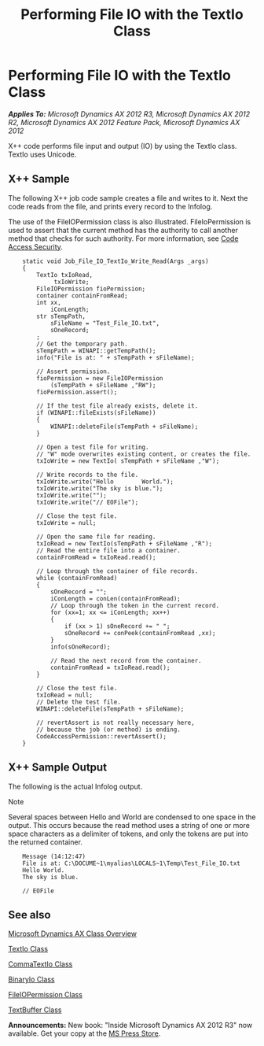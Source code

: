 ﻿---
title: Performing File IO with the TextIo Class
TOCTitle: Performing File IO with the TextIo Class
ms:assetid: 7a5fe2a8-7f58-4502-adb3-7eac51ab7dd5
ms:mtpsurl: https://msdn.microsoft.com/en-us/library/Cc967403(v=AX.60)
ms:contentKeyID: 35246083
ms.date: 05/18/2015
mtps_version: v=AX.60
---

# Performing File IO with the TextIo Class 


_**Applies To:** Microsoft Dynamics AX 2012 R3, Microsoft Dynamics AX 2012 R2, Microsoft Dynamics AX 2012 Feature Pack, Microsoft Dynamics AX 2012_

X++ code performs file input and output (IO) by using the TextIo class. TextIo uses Unicode.

## X++ Sample

The following X++ job code sample creates a file and writes to it. Next the code reads from the file, and prints every record to the Infolog.

The use of the FileIOPermission class is also illustrated. FileIoPermission is used to assert that the current method has the authority to call another method that checks for such authority. For more information, see [Code Access Security](code-access-security.md).
```X++  
    static void Job_File_IO_TextIo_Write_Read(Args _args)
    {
        TextIo txIoRead,
             txIoWrite;
        FileIOPermission fioPermission;
        container containFromRead;
        int xx,
            iConLength;
        str sTempPath,
            sFileName = "Test_File_IO.txt",
            sOneRecord;
        ;
        // Get the temporary path.
        sTempPath = WINAPI::getTempPath();
        info("File is at: " + sTempPath + sFileName);
    
        // Assert permission.
        fioPermission = new FileIOPermission
            (sTempPath + sFileName ,"RW");
        fioPermission.assert();
     
        // If the test file already exists, delete it.
        if (WINAPI::fileExists(sFileName))
        {
            WINAPI::deleteFile(sTempPath + sFileName);
        }
        
        // Open a test file for writing.
        // "W" mode overwrites existing content, or creates the file.
        txIoWrite = new TextIo( sTempPath + sFileName ,"W");
    
        // Write records to the file.
        txIoWrite.write("Hello        World.");
        txIoWrite.write("The sky is blue.");
        txIoWrite.write("");
        txIoWrite.write("// EOFile");
    
        // Close the test file.
        txIoWrite = null;
    
        // Open the same file for reading.
        txIoRead = new TextIo(sTempPath + sFileName ,"R");
        // Read the entire file into a container.
        containFromRead = txIoRead.read();
    
        // Loop through the container of file records.
        while (containFromRead)
        {
            sOneRecord = "";
            iConLength = conLen(containFromRead);
            // Loop through the token in the current record.
            for (xx=1; xx <= iConLength; xx++)
            {
                if (xx > 1) sOneRecord += " ";
                sOneRecord += conPeek(containFromRead ,xx);
            }
            info(sOneRecord);
    
            // Read the next record from the container.
            containFromRead = txIoRead.read();
        }
    
        // Close the test file.
        txIoRead = null;
        // Delete the test file.
        WINAPI::deleteFile(sTempPath + sFileName);
    
        // revertAssert is not really necessary here,
        // because the job (or method) is ending.
        CodeAccessPermission::revertAssert();
    }
```
## X++ Sample Output

The following is the actual Infolog output.


> [!NOTE]
> <P>Several spaces between Hello and World are condensed to one space in the output. This occurs because the read method uses a string of one or more space characters as a delimiter of tokens, and only the tokens are put into the returned container.</P>


```X++  
    Message (14:12:47)
    File is at: C:\DOCUME~1\myalias\LOCALS~1\Temp\Test_File_IO.txt
    Hello World.
    The sky is blue.
    
    // EOFile
```
## See also

[Microsoft Dynamics AX Class Overview](microsoft-dynamics-ax-class-overview.md)

[TextIo Class](https://msdn.microsoft.com/en-us/library/gg957982\(v=ax.60\))

[CommaTextIo Class](https://msdn.microsoft.com/en-us/library/gg821130\(v=ax.60\))

[BinaryIo Class](https://msdn.microsoft.com/en-us/library/gg820682\(v=ax.60\))

[FileIOPermission Class](https://msdn.microsoft.com/en-us/library/gg839563\(v=ax.60\))

[TextBuffer Class](https://msdn.microsoft.com/en-us/library/gg957944\(v=ax.60\))

  
**Announcements:** New book: "Inside Microsoft Dynamics AX 2012 R3" now available. Get your copy at the [MS Press Store](https://www.microsoftpressstore.com/store/inside-microsoft-dynamics-ax-2012-r3-9780735685109).

